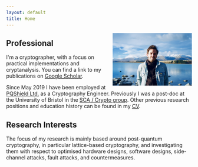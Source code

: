 ```yaml
---
layout: default
title: Home
---
```


<img align="right" src="files/DSCF5469.jpg" alt="drawing" style="width:215px; padding-left: 5px"/>

## Professional 

I'm a cryptographer, with a focus on practical implementations and cryptanalysis. 
You can find a link to my publications on [Google Scholar](https://scholar.google.co.uk/citations?user=LItUNn4AAAAJ&hl=en).

Since May 2019 I have been employed at [PQShield Ltd.](https://pqshield.com/) as a Cryptography Engineer. Previously I was a post-doc at the University of Bristol in the [SCA / Crypto group](http://www.bristol-sca.com). Other previous research positions and education history can be found in my [CV](files/CV.pdf).

## Research Interests

The focus of my research is mainly based around post-quantum cryptography, in particular lattice-based cryptography, and investigating them with respect to optimised hardware designs, software designs, side-channel attacks, fault attacks, and countermeasures.

